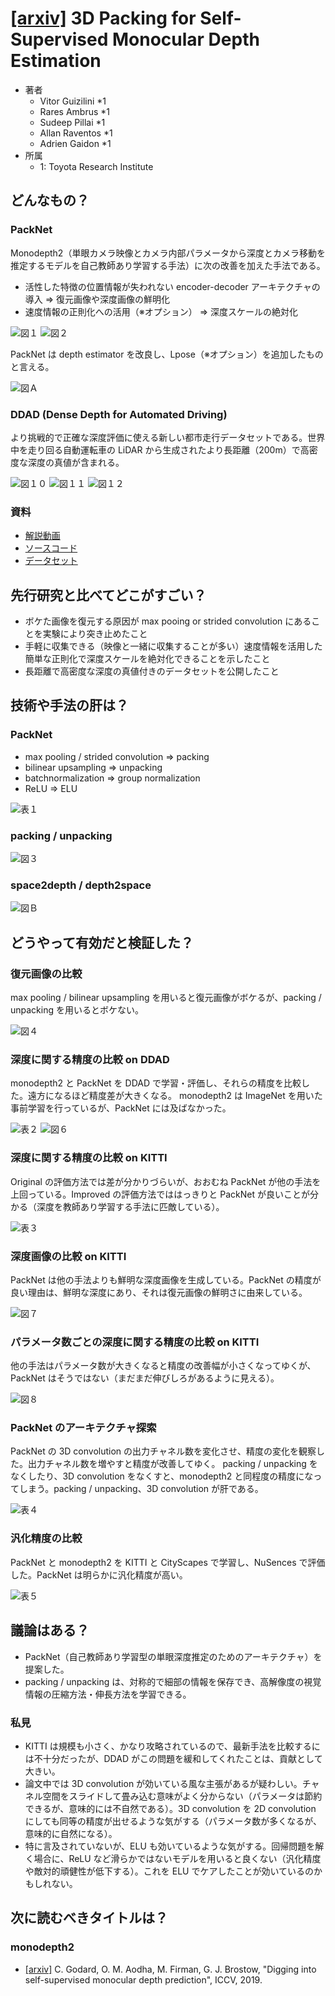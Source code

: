 # [\[arxiv\]](https://arxiv.org/abs/1905.02693v4) 3D Packing for Self-Supervised Monocular Depth Estimation

- 著者
    - Vitor Guizilini *1
    - Rares Ambrus *1
    - Sudeep Pillai *1
    - Allan Raventos *1
    - Adrien Gaidon *1
- 所属
    - 1: Toyota Research Institute


## どんなもの？
### PackNet
Monodepth2（単眼カメラ映像とカメラ内部パラメータから深度とカメラ移動を推定するモデルを自己教師あり学習する手法）に次の改善を加えた手法である。
- 活性した特徴の位置情報が失われない encoder-decoder アーキテクチャの導入 ⇒ 復元画像や深度画像の鮮明化
- 速度情報の正則化への活用（※オプション） ⇒ 深度スケールの絶対化

![図１](figure_1.png)
![図２](figure_2.png)

PackNet は depth estimator を改良し、Lpose（※オプション）を追加したものと言える。

![図Ａ](typical_vslam_architecture.png)


### DDAD (Dense Depth for Automated Driving)
より挑戦的で正確な深度評価に使える新しい都市走行データセットである。世界中を走り回る自動運転車の LiDAR から生成されたより長距離（200m）で高密度な深度の真値が含まれる。

![図１０](figure_10.png)
![図１１](figure_11.png)
![図１２](figure_12.png)


### 資料
- [解説動画](https://www.youtube.com/watch?v=b62iDkLgGSI)
- [ソースコード](https://github.com/TRI-ML/packnet-sfm)
- [データセット](https://github.com/TRI-ML/DDAD)


## 先行研究と比べてどこがすごい？
- ボケた画像を復元する原因が max pooing or strided convolution にあることを実験により突き止めたこと
- 手軽に収集できる（映像と一緒に収集することが多い）速度情報を活用した簡単な正則化で深度スケールを絶対化できることを示したこと
- 長距離で高密度な深度の真値付きのデータセットを公開したこと


## 技術や手法の肝は？
### PackNet
- max pooling / strided convolution ⇒ packing
- bilinear upsampling ⇒ unpacking
- batchnormalization ⇒ group normalization
- ReLU ⇒ ELU

![表１](table_1.png)

### packing / unpacking
![図３](figure_3.png)

### space2depth / depth2space
![図Ｂ](space2depth_depth2space.png)


## どうやって有効だと検証した？

### 復元画像の比較
max pooling / bilinear upsampling を用いると復元画像がボケるが、packing / unpacking を用いるとボケない。

![図４](figure_4.png)


### 深度に関する精度の比較 on DDAD
monodepth2 と PackNet を DDAD で学習・評価し、それらの精度を比較した。遠方になるほど精度差が大きくなる。
monodepth2 は ImageNet を用いた事前学習を行っているが、PackNet には及ばなかった。

![表２](table_2.png)
![図６](figure_6.png)


### 深度に関する精度の比較 on KITTI
Original の評価方法では差が分かりづらいが、おおむね PackNet が他の手法を上回っている。Improved の評価方法でははっきりと PackNet が良いことが分かる（深度を教師あり学習する手法に匹敵している）。

![表３](table_3.png)

### 深度画像の比較 on KITTI
PackNet は他の手法よりも鮮明な深度画像を生成している。PackNet の精度が良い理由は、鮮明な深度にあり、それは復元画像の鮮明さに由来している。

![図７](figure_7.png)


### パラメータ数ごとの深度に関する精度の比較 on KITTI
他の手法はパラメータ数が大きくなると精度の改善幅が小さくなってゆくが、PackNet はそうではない（まだまだ伸びしろがあるように見える）。

![図８](figure_8.png)


### PackNet のアーキテクチャ探索
PackNet の 3D convolution の出力チャネル数を変化させ、精度の変化を観察した。出力チャネル数を増やすと精度が改善してゆく。
packing / unpacking をなくしたり、3D convolution をなくすと、monodepth2 と同程度の精度になってしまう。packing / unpacking、3D convolution が肝である。

![表４](table_4.png)


### 汎化精度の比較
PackNet と monodepth2 を KITTI と CityScapes で学習し、NuSences で評価した。PackNet は明らかに汎化精度が高い。

![表５](table_5.png)


## 議論はある？
- PackNet（自己教師あり学習型の単眼深度推定のためのアーキテクチャ）を提案した。
- packing / unpacking は、対称的で細部の情報を保存でき、高解像度の視覚情報の圧縮方法・伸長方法を学習できる。

### 私見
- KITTI は規模も小さく、かなり攻略されているので、最新手法を比較するには不十分だったが、DDAD がこの問題を緩和してくれたことは、貢献として大きい。
- 論文中では 3D convolution が効いている風な主張があるが疑わしい。チャネル空間をスライドして畳み込む意味がよく分からない（パラメータは節約できるが、意味的には不自然である）。3D convolution を 2D convolution にしても同等の精度が出せるような気がする（パラメータ数が多くなるが、意味的に自然になる）。
- 特に言及されていないが、ELU も効いているような気がする。回帰問題を解く場合に、ReLU など滑らかではないモデルを用いると良くない（汎化精度や敵対的頑健性が低下する）。これを ELU でケアしたことが効いているのかもしれない。

## 次に読むべきタイトルは？

### monodepth2
- [\[arxiv\]](https://arxiv.org/abs/1806.01260) C. Godard, O. M. Aodha, M. Firman, G. J. Brostow, "Digging into self-supervised monocular depth prediction", ICCV, 2019.
